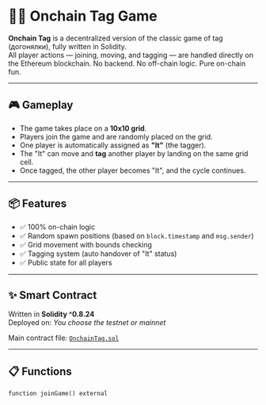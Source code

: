 # 🏃‍♂️ Onchain Tag Game     
     
**Onchain Tag** is a decentralized version of the classic game of tag (догонялки), fully written in Solidity.     
All player actions — joining, moving, and tagging — are handled directly on the Ethereum blockchain. No backend. No off-chain logic. Pure on-chain fun.    
     
---   

## 🎮 Gameplay 
   
- The game takes place on a **10x10 grid**.   
- Players join the game and are randomly placed on the grid.    
- One player is automatically assigned as **"It"** (the tagger).  
- The "It" can move and **tag** another player by landing on the same grid cell.
- Once tagged, the other player becomes "It", and the cycle continues.  
 
---

## 📦 Features 
  
- ✅ 100% on-chain logic   
- ✅ Random spawn positions (based on `block.timestamp` and `msg.sender`) 
- ✅ Grid movement with bounds checking  
- ✅ Tagging system (auto handover of "It" status) 
- ✅ Public state for all players  

---

## ✨ Smart Contract

Written in **Solidity ^0.8.24**  
Deployed on: _You choose the testnet or mainnet_

Main contract file: [`OnchainTag.sol`](./OnchainTag.sol)

---

## 📋 Functions

```solidity
function joinGame() external
